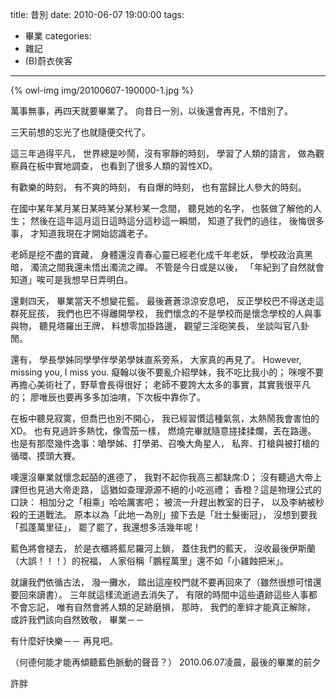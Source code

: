 title: 昔別
date: 2010-06-07 19:00:00
tags:
- 畢業
categories:
- 雜記
- (B)蔚衣俠客
---

{% owl-img img/20100607-190000-1.jpg %}

萬事無事，再四天就要畢業了。
向昔日一別，以後還會再見，不惜別了。

<!-- more -->

三天前想的忘光了也就隨便交代了。

這三年過得平凡，
世界總是吵鬧，沒有寧靜的時刻，
學習了人類的語言，
做為觀察員在板中實地調查，
也看到了很多人類的習性XD。

有歡樂的時刻，
有不爽的時刻，
有自爆的時刻，
也有當歸比人參大的時刻。

在國中某年某月某日某時某分某秒某一念間，
聽見她的名字，
也裝做了解他的人生；
然後在這年這月這日這時這分這秒這一瞬間，
知道了我們的過往，
後悔很多事，
才知道我現在才開始認識老子。

老師是挖不盡的寶藏，
身體還沒青春心靈已經老化成千年老妖，
學校政治真黑暗，
濁流之間我還未悟出濁流之禪。
不管是今日或是以後，
「年紀到了自然就會知道」唉可是我想早日弄明白。

還剩四天，
畢業當天不想變花籃。
最後蒼蒼涼涼安息吧，
反正學校巴不得送走這群死屁孩，
我們也巴不得離開學校，
我們懷念的不是學校而是懷念學校的人與事與物，
聽見塔羅出王牌，
料想零加掛路邊，
觀望三淫砲笑長，
坐談叫官八卦閒。

還有，
學長學姊同學學伴學弟學妹直系旁系，
大家真的再見了。
However, missing you, I miss you.
癡翰以後不要亂介紹學妹，我不吃比我小的；
咪嗖不要再擔心美術社了，野草會長得很好；
老師不要誇大太多的事實，其實我很平凡的；
廖唯辰也要再多多加油唷，下次板中靠你了。

在板中聽見寂寞，但喬巴也別不開心，
我已經習慣這種氣氛，太熱鬧我會害怕的XD。
也有見過許多熱忱，像雪茄一樣，
燃燒完畢就隨意搓揉揉爛，丟在路邊。
也是有那麼幾件逸事：嗆學姊、打學弟、召喚大角星人，
私奔、打槍與被打槍的循環、摸頭大賽。

噢還沒畢業就懷念起皕的進德了，
我對不起你我高三都缺席:D；
沒有聽過大帝上課但也見過大帝走路，
這猶如查理源源不絕的小吃巡禮；
香橙？這是物理公式的口訣：
相加分之「相乘」哈哈厲害吧；
被流一升趕出教室的日子，
以及李納被秒殺的王道戰法。
原本以為「此地一為別」接下去是「壯士髮衝冠」，
沒想到要我「孤蓬萬里征」，
罷了罷了，我還想多活幾年呢！

藍色將會褪去，
於是衣櫃將藍尼羅河上鎖，
蓋住我們的藍天，
沒收最後伊斯蘭（大誤！！！）的祝福，
人家俗稱「鵬程萬里」還不如「小雞蝕把米」。

就讓我們依循古法，
潑一攤水，
踏出這座校門就不要再回來了（雖然很想可惜還要回來讀書）。
三年就這樣流逝過去消失了，
有限的時間中這些遺跡這些人事都不會忘記，
唯有自然會將人類的足跡磨損，
那時，
我們的牽絆才能真正解除，
或許我們該向自然致敬，
畢業－－

有什麼好快樂－－
再見吧。

（何德何能才能再傾聽藍色脈動的聲音？）
2010.06.07凌晨，最後的畢業的前夕

許胖